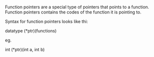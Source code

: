 Function pointers are a special type of pointers that points to a function.
Function pointers contains the codes of the function it is pointing to.

Syntax for function pointers looks like thi:

datatype (*ptr)(functions)

eg.

int (*ptr)(int a, int b)